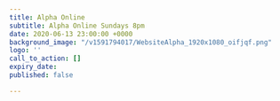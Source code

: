 ```yaml
---
title: Alpha Online
subtitle: Alpha Online Sundays 8pm
date: 2020-06-13 23:00:00 +0000
background_image: "/v1591794017/WebsiteAlpha_1920x1080_oifjqf.png"
logo: ''
call_to_action: []
expiry_date: 
published: false

---
```

